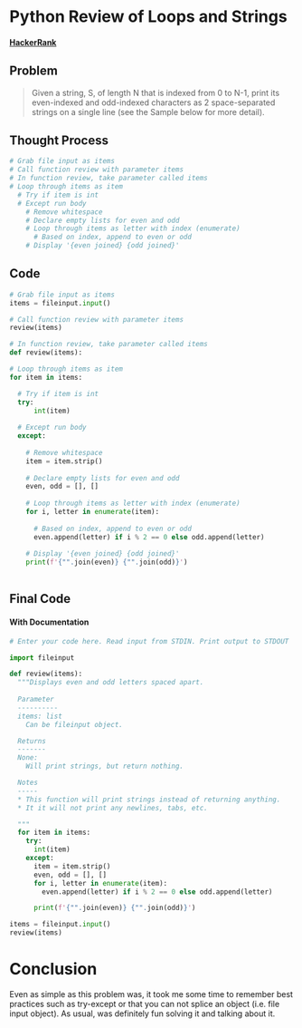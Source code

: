 # Python Review of Loops and Strings
#### [HackerRank](www.hackerrank.com)

## Problem

> Given a string, S, of length N that is indexed from 0 to N-1, print its even-indexed and odd-indexed characters as 2 space-separated strings on a single line (see the Sample below for more detail).

## Thought Process

```python
# Grab file input as items
# Call function review with parameter items
# In function review, take parameter called items
# Loop through items as item
  # Try if item is int
  # Except run body
    # Remove whitespace
    # Declare empty lists for even and odd
    # Loop through items as letter with index (enumerate)
      # Based on index, append to even or odd
    # Display '{even joined} {odd joined}'
```

## Code

```python
# Grab file input as items
items = fileinput.input()

# Call function review with parameter items
review(items)

# In function review, take parameter called items
def review(items):

# Loop through items as item
for item in items:

  # Try if item is int
  try:
      int(item)
  
  # Except run body
  except:
  
    # Remove whitespace
    item = item.strip()
    
    # Declare empty lists for even and odd
    even, odd = [], []
    
    # Loop through items as letter with index (enumerate)
    for i, letter in enumerate(item):
    
      # Based on index, append to even or odd
      even.append(letter) if i % 2 == 0 else odd.append(letter)
      
    # Display '{even joined} {odd joined}'
    print(f'{"".join(even)} {"".join(odd)}')
    
```

## Final Code

#### With Documentation

```python
# Enter your code here. Read input from STDIN. Print output to STDOUT

import fileinput

def review(items):
  """Displays even and odd letters spaced apart.
  
  Parameter
  ----------
  items: list
    Can be fileinput object.

  Returns
  -------
  None:
    Will print strings, but return nothing.

  Notes
  -----
  * This function will print strings instead of returning anything.
  * It it will not print any newlines, tabs, etc.

  """
  for item in items:
    try:
      int(item)
    except:
      item = item.strip()
      even, odd = [], []
      for i, letter in enumerate(item):
        even.append(letter) if i % 2 == 0 else odd.append(letter)

      print(f'{"".join(even)} {"".join(odd)}')

items = fileinput.input()
review(items)
```

# Conclusion
Even as simple as this problem was, it took me some time to remember best practices such as try-except or that you can not splice an object (i.e. file input object).
As usual, was definitely fun solving it and talking about it.
